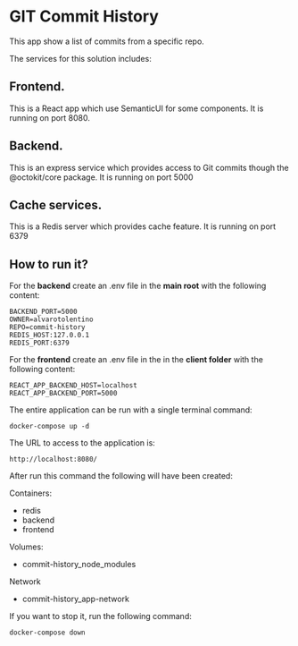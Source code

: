 # GIT Commit History
This app show a list of commits from a specific repo.

The services for this solution includes:

## Frontend.
This is a React app which use SemanticUI for some components. It is running on port 8080.

## Backend.
This is an express service which provides access to Git commits though the @octokit/core package. It is running on port 5000

## Cache services.
This is a Redis server which provides cache feature. It is running on port 6379

## How to run it?
For the __backend__ create an .env file in the __main root__ with the following content:
```
BACKEND_PORT=5000
OWNER=alvarotolentino
REPO=commit-history
REDIS_HOST:127.0.0.1
REDIS_PORT:6379
```

For the __frontend__ create an .env file in the in the __client folder__ with the following content:
```
REACT_APP_BACKEND_HOST=localhost
REACT_APP_BACKEND_PORT=5000
```

The entire application can be run with a single terminal command:

```
docker-compose up -d
``` 

The URL to access to the application is:

```
http://localhost:8080/
```

After run this command the following will have been created:

Containers:
- redis
- backend
- frontend

Volumes:
- commit-history_node_modules

Network
- commit-history_app-network
  
If you want to stop it, run the following command:

```
docker-compose down
```